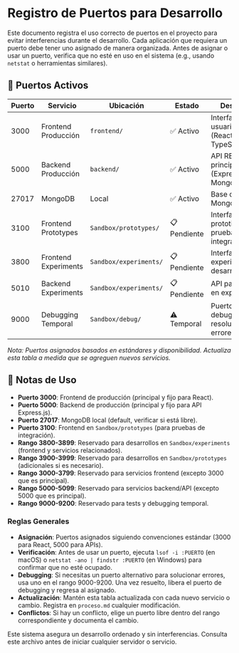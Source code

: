 # Registro de Puertos para Desarrollo

Este documento registra el uso correcto de puertos en el proyecto para evitar interferencias durante el desarrollo. Cada aplicación que requiera un puerto debe tener uno asignado de manera organizada. Antes de asignar o usar un puerto, verifica que no esté en uso en el sistema (e.g., usando `netstat` o herramientas similares).

## 🚀 Puertos Activos

| Puerto | Servicio | Ubicación | Estado | Descripción |
|--------|----------|-----------|--------|-------------|
| 3000 | Frontend Producción | `frontend/` | ✅ Activo | Interfaz de usuario principal (React con TypeScript/SCSS) |
| 5000 | Backend Producción | `backend/` | ✅ Activo | API REST principal (Express.js con MongoDB) |
| 27017 | MongoDB | Local | ✅ Activo | Base de datos MongoDB local |
| 3100 | Frontend Prototypes | `Sandbox/prototypes/` | 📋 Pendiente | Interfaz para prototipos y pruebas de integración |
| 3800 | Frontend Experiments | `Sandbox/experiments/` | 📋 Pendiente | Interfaz para experimentos y desarrollo inicial |
| 5010 | Backend Experiments | `Sandbox/experiments/` | 📋 Pendiente | API para pruebas en experiments |
| 9000 | Debugging Temporal | `Sandbox/debug/` | ⚠️ Temporal | Puerto para debugging y resolución de errores |

*Nota: Puertos asignados basados en estándares y disponibilidad. Actualiza esta tabla a medida que se agreguen nuevos servicios.*

## 📝 Notas de Uso

- **Puerto 3000**: Frontend de producción (principal y fijo para React).
- **Puerto 5000**: Backend de producción (principal y fijo para API Express.js).
- **Puerto 27017**: MongoDB local (default, verificar si está libre).
- **Puerto 3100**: Frontend en `Sandbox/prototypes` (para pruebas de integración).
- **Rango 3800-3899**: Reservado para desarrollos en `Sandbox/experiments` (frontend y servicios relacionados).
- **Rango 3900-3999**: Reservado para desarrollos en `Sandbox/prototypes` (adicionales si es necesario).
- **Rango 3000-3799**: Reservado para servicios frontend (excepto 3000 que es principal).
- **Rango 5000-5099**: Reservado para servicios backend/API (excepto 5000 que es principal).
- **Rango 9000-9200**: Reservado para tests y debugging temporal.

### Reglas Generales
- **Asignación**: Puertos asignados siguiendo convenciones estándar (3000 para React, 5000 para APIs).
- **Verificación**: Antes de usar un puerto, ejecuta `lsof -i :PUERTO` (en macOS) o `netstat -ano | findstr :PUERTO` (en Windows) para confirmar que no esté ocupado.
- **Debugging**: Si necesitas un puerto alternativo para solucionar errores, usa uno en el rango 9000-9200. Una vez resuelto, libera el puerto de debugging y regresa al asignado.
- **Actualización**: Mantén esta tabla actualizada con cada nuevo servicio o cambio. Registra en `proceso.md` cualquier modificación.
- **Conflictos**: Si hay un conflicto, elige un puerto libre dentro del rango correspondiente y documenta el cambio.

Este sistema asegura un desarrollo ordenado y sin interferencias. Consulta este archivo antes de iniciar cualquier servidor o servicio.
